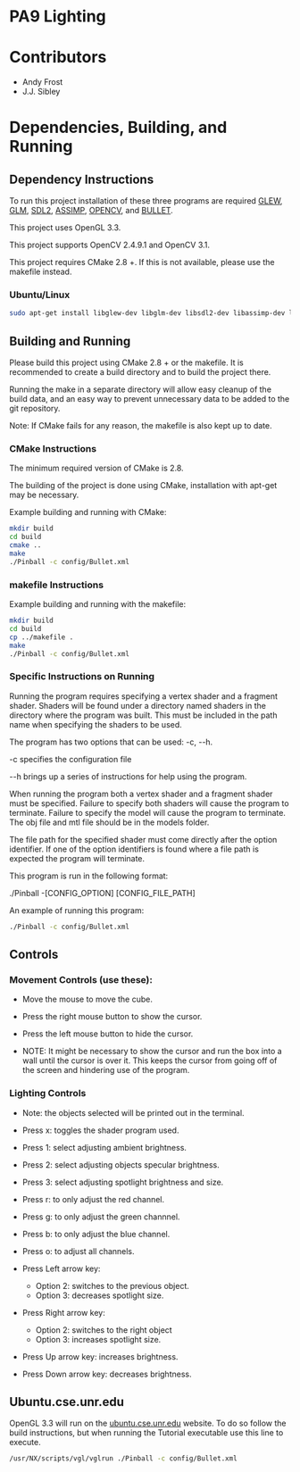 # PA9 Lighting

# Contributors
* Andy Frost
* J.J. Sibley

# Dependencies, Building, and Running

## Dependency Instructions
To run this project installation of these three programs are required [GLEW](http://glew.sourceforge.net/), [GLM](http://glm.g-truc.net/0.9.7/index.html), [SDL2](https://wiki.libsdl.org/Tutorials), [ASSIMP](http://www.assimp.org/), [OPENCV](http://opencv.org/), and [BULLET](http://bulletphysics.org/wordpress/).

This project uses OpenGL 3.3.

This project supports OpenCV 2.4.9.1 and OpenCV 3.1.

This project requires CMake 2.8 +. If this is not available, please use the makefile instead.

### Ubuntu/Linux
```bash
sudo apt-get install libglew-dev libglm-dev libsdl2-dev libassimp-dev libopencv-dev libbullet-dev
```

## Building and Running
Please build this project using CMake 2.8 + or the makefile. It is recommended to create a build directory and to build the project there.

Running the make in a separate directory will allow easy cleanup of the build data, and an easy way to prevent unnecessary data to be added to the git repository.

Note: If CMake fails for any reason, the makefile is also kept up to date.

### CMake Instructions

The minimum required version of CMake is 2.8. 

The building of the project is done using CMake, installation with apt-get may be necessary.

Example building and running with CMake:

```bash
mkdir build
cd build
cmake ..
make
./Pinball -c config/Bullet.xml
```

### makefile Instructions

Example building and running with the makefile:
```bash
mkdir build
cd build
cp ../makefile .
make
./Pinball -c config/Bullet.xml
```

### Specific Instructions on Running
Running the program requires specifying a vertex shader and a fragment shader. Shaders will be found under a directory named shaders in the directory where the program was built. This must be included in the path name when specifying the shaders to be used.

The program has two options that can be used: -c, --h.

-c specifies the configuration file

--h brings up a series of instructions for help using the program.

When running the program both a vertex shader and a fragment shader must be specified. Failure to specify both shaders will cause the program to terminate. Failure to specify the model will cause the program to terminate. The obj file and mtl file should be in the models folder.

The file path for the specified shader must come directly after the option identifier. If one of the option identifiers is found where a file path is expected the program will terminate.

This program is run in the following format:

./Pinball -[CONFIG_OPTION] [CONFIG_FILE_PATH]

An example of running this program:

```bash
./Pinball -c config/Bullet.xml
```

## Controls



### Movement Controls (use these):
* Move the mouse to move the cube.

* Press the right mouse button to show the cursor.

* Press the left mouse button to hide the cursor.

* NOTE: It might be necessary to show the cursor and run the box into a wall until the cursor is over it. This keeps the cursor from going off of the screen and hindering use of the program.

### Lighting Controls
* Note: the objects selected will be printed out in the terminal.

* Press x: toggles the shader program used.

* Press 1: select adjusting ambient brightness.

* Press 2: select adjusting objects specular brightness.

* Press 3: select adjusting spotlight brightness and size.

* Press r: to only adjust the red channel.

* Press g: to only adjust the green channnel.

* Press b: to only adjust the blue channel.

* Press o: to adjust all channels.

* Press Left arrow key: 
	* Option 2: switches to the previous object.
	* Option 3: decreases spotlight size.

* Press Right arrow key: 
	* Option 2: switches to the right object
	* Option 3: increases spotlight size.

* Press Up arrow key: increases brightness.

* Press Down arrow key: decreases brightness.


## Ubuntu.cse.unr.edu
OpenGL 3.3 will run on the [ubuntu.cse.unr.edu](https://ubuntu.cse.unr.edu/) website. To do so follow the build instructions, but when running the Tutorial executable use this line to execute.
```bash
/usr/NX/scripts/vgl/vglrun ./Pinball -c config/Bullet.xml
```
